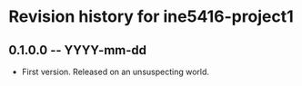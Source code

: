 # Revision history for ine5416-project1

## 0.1.0.0 -- YYYY-mm-dd

* First version. Released on an unsuspecting world.
